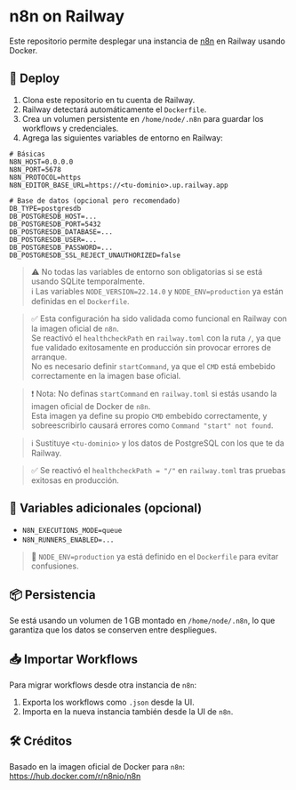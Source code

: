 # n8n on Railway

Este repositorio permite desplegar una instancia de [n8n](https://n8n.io/) en Railway usando Docker.

## 🚀 Deploy

1. Clona este repositorio en tu cuenta de Railway.
2. Railway detectará automáticamente el `Dockerfile`.
3. Crea un volumen persistente en `/home/node/.n8n` para guardar los workflows y credenciales.
4. Agrega las siguientes variables de entorno en Railway:

```env
# Básicas
N8N_HOST=0.0.0.0
N8N_PORT=5678
N8N_PROTOCOL=https
N8N_EDITOR_BASE_URL=https://<tu-dominio>.up.railway.app

# Base de datos (opcional pero recomendado)
DB_TYPE=postgresdb
DB_POSTGRESDB_HOST=...
DB_POSTGRESDB_PORT=5432
DB_POSTGRESDB_DATABASE=...
DB_POSTGRESDB_USER=...
DB_POSTGRESDB_PASSWORD=...
DB_POSTGRESDB_SSL_REJECT_UNAUTHORIZED=false
```

> ⚠️ No todas las variables de entorno son obligatorias si se está usando SQLite temporalmente.  
> ℹ️ Las variables `NODE_VERSION=22.14.0` y `NODE_ENV=production` ya están definidas en el `Dockerfile`.

> ✅ Esta configuración ha sido validada como funcional en Railway con la imagen oficial de `n8n`.  
> Se reactivó el `healthcheckPath` en `railway.toml` con la ruta `/`, ya que fue validado exitosamente en producción sin provocar errores de arranque.  
> No es necesario definir `startCommand`, ya que el `CMD` está embebido correctamente en la imagen base oficial.

> ❗ Nota: No definas `startCommand` en `railway.toml` si estás usando la imagen oficial de Docker de `n8n`.  
> Esta imagen ya define su propio `CMD` embebido correctamente, y sobreescribirlo causará errores como `Command "start" not found`.

> ℹ️ Sustituye `<tu-dominio>` y los datos de PostgreSQL con los que te da Railway.

> ✅ Se reactivó el `healthcheckPath = "/"` en `railway.toml` tras pruebas exitosas en producción.

## 🧪 Variables adicionales (opcional)

- `N8N_EXECUTIONS_MODE=queue`
- `N8N_RUNNERS_ENABLED=...`

> 🔧 `NODE_ENV=production` ya está definido en el `Dockerfile` para evitar confusiones.

## 📦 Persistencia

Se está usando un volumen de 1 GB montado en `/home/node/.n8n`, lo que garantiza que los datos se conserven entre despliegues.

## 📥 Importar Workflows

Para migrar workflows desde otra instancia de `n8n`:
1. Exporta los workflows como `.json` desde la UI.
2. Importa en la nueva instancia también desde la UI de `n8n`.

## 🛠 Créditos

Basado en la imagen oficial de Docker para `n8n`:  
https://hub.docker.com/r/n8nio/n8n